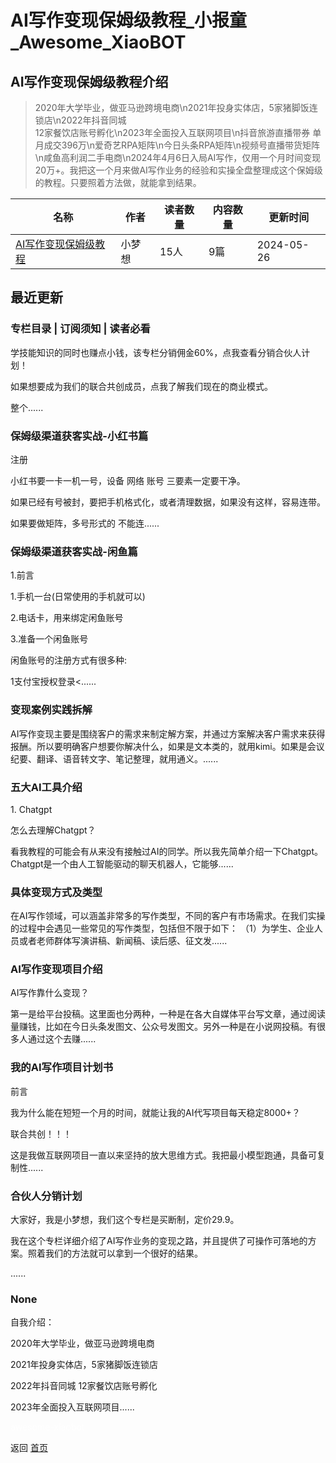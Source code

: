 # AI写作变现保姆级教程_小报童_Awesome_XiaoBOT

## AI写作变现保姆级教程介绍
> 2020年大学毕业，做亚马逊跨境电商\n2021年投身实体店，5家猪脚饭连锁店\n2022年抖音同城  
12家餐饮店账号孵化\n2023年全面投入互联网项目\n抖音旅游直播带券 单月成交396万\n爱奇艺RPA矩阵\n今日头条RPA矩阵\n视频号直播带货矩阵  
\n咸鱼高利润二手电商\n2024年4月6日入局AI写作，仅用一个月时间变现20万+。我把这一个月来做AI写作业务的经验和实操全盘整理成这个保姆级的教程。只要照着方法做，就能拿到结果。  
  


|名称|作者|读者数量|内容数量|更新时间|
|---|---|---|---|---|
|[AI写作变现保姆级教程](https://xiaobot.net/p/img996852?refer=9c3f1c95-a052-465a-9902-f6d75080262a)|小梦想|15人|9篇|2024-05-26|

## 最近更新
### 专栏目录 | 订阅须知 | 读者必看

学技能知识的同时也赚点小钱，该专栏分销佣金60%，点我查看分销合伙人计划！

如果想要成为我们的联合共创成员，点我了解我们现在的商业模式。

整个......

### 保姆级渠道获客实战-小红书篇

注册

小红书要一卡一机一号，设备 网络 账号 三要素一定要干净。

如果已经有号被封，要把手机格式化，或者清理数据，如果没有这样，容易连带。

如果要做矩阵，多号形式的 不能连......

### 保姆级渠道获客实战-闲鱼篇

1.前言

1.手机一台(日常使用的手机就可以)

2.电话卡，用来绑定闲鱼账号

3.准备一个闲鱼账号

闲鱼账号的注册方式有很多种:

1支付宝授权登录<......

### 变现案例实践拆解

AI写作变现主要是围绕客户的需求来制定解方案，并通过方案解决客户需求来获得报酬。所以要明确客户想要你解决什么，如果是文本类的，就用kimi。如果是会议纪要、翻译、语音转文字、笔记整理，就用通义。......

### 五大AI工具介绍

1\. Chatgpt

怎么去理解Chatgpt？

看我教程的可能会有从来没有接触过AI的同学。所以我先简单介绍一下Chatgpt。Chatgpt是一个由人工智能驱动的聊天机器人，它能够......

### 具体变现方式及类型

在AI写作领域，可以涵盖非常多的写作类型，不同的客户有市场需求。在我们实操的过程中会遇见一些常见的写作类型，包括但不限于如下：
（1）为学生、企业人员或者老师群体写演讲稿、新闻稿、读后感、征文发......

### AI写作变现项目介绍

AI写作靠什么变现？

第一是给平台投稿。这里面也分两种，一种是在各大自媒体平台写文章，通过阅读量赚钱，比如在今日头条发图文、公众号发图文。另外一种是在小说网投稿。有很多人通过这个去赚......

### 我的AI写作项目计划书

前言

我为什么能在短短一个月的时间，就能让我的AI代写项目每天稳定8000+？

联合共创！！！

这是我做互联网项目一直以来坚持的放大思维方式。我把最小模型跑通，具备可复制性......

### 合伙人分销计划

大家好，我是小梦想，我们这个专栏是买断制，定价29.9。

我在这个专栏详细介绍了AI写作业务的变现之路，并且提供了可操作可落地的方案。照着我们的方法就可以拿到一个很好的结果。

......

### None

自我介绍：

2020年大学毕业，做亚马逊跨境电商

2021年投身实体店，5家猪脚饭连锁店

2022年抖音同城 12家餐饮店账号孵化

2023年全面投入互联网项目......


<a href="https://github.com/Reno9527/awesome-xiaobot" style="color: white; text-decoration: none;">awesome-xiaobot</a>

返回 [首页](../README.md)
